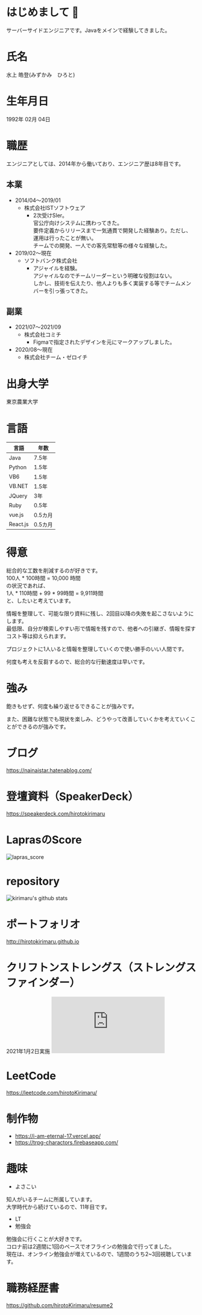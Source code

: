 # はじめまして 👋
サーバーサイドエンジニアです。Javaをメインで経験してきました。  
  
  
# 氏名
水上 皓登(みずかみ　ひろと)

# 生年月日
1992年 02月 04日

# 職歴

エンジニアとしては、2014年から働いており、エンジニア歴は8年目です。

## 本業
- 2014/04～2019/01
    - 株式会社ISTソフトウェア
        - 2次受けSIer。  
        官公庁向けシステムに携わってきた。  
        要件定義からリリースまで一気通貫で開発した経験あり。ただし、運用は行ったことが無い。  
        チームでの開発、一人での客先常駐等の様々な経験した。
- 2019/02～現在
    - ソフトバンク株式会社
        - アジャイルを経験。  
        アジャイルなのでチームリーダーという明確な役割はない。  
        しかし、技術を伝えたり、他人よりも多く実装する等でチームメンバーを引っ張ってきた。  
        
## 副業 
- 2021/07～2021/09
  - 株式会社コミチ
    - Figmaで指定されたデザインを元にマークアップしました。
- 2020/08～現在
  - 株式会社チーム・ゼロイチ

<!--
-->

# 出身大学
東京農業大学

# 言語
|言語|年数|
|---|---|
|Java|7.5年|
|Python|1.5年|
|VB6|1.5年|
|VB.NET|1.5年|
|JQuery|3年|
|Ruby|0.5年|
|vue.js|0.5カ月|
|React.js|0.5カ月|  

# 得意
総合的な工数を削減するのが好きです。  
100人 * 100時間 = 10,000 時間  
の状況であれば、  
1人 * 110時間 + 99 * 99時間 = 9,911時間  
と、したいと考えています。
  
情報を整理して、可能な限り資料に残し、2回目以降の失敗を起こさないようにします。  
最低限、自分が検索しやすい形で情報を残すので、他者への引継ぎ、情報を探すコスト等は抑えられます。
  
プロジェクトに1人いると情報を整理していくので使い勝手のいい人間です。
  
何度も考えを反芻するので、総合的な行動速度は早いです。  

# 強み
飽きもせず、何度も繰り返せるできることが強みです。
  
また、困難な状態でも現状を楽しみ、どうやって改善していくかを考えていくことができるのが強みです。

# ブログ
https://nainaistar.hatenablog.com/

# 登壇資料（SpeakerDeck）
https://speakerdeck.com/hirotokirimaru
  
# LaprasのScore
![lapras_score](https://media.lapras.com/media/public_setting/JFCUKEW/ce0a72b182694cf2b33d9d6a29194097.png)

<!-- 一旦 公式側は停止 -->
<!--START_SECTION:lapras-card-->
<!--END_SECTION:lapras-card-->

# repository
![kirimaru's github stats](https://github-readme-stats.vercel.app/api?username=hirotoKirimaru&show_icons=true)

# ポートフォリオ
http://hirotokirimaru.github.io

# クリフトンストレングス（ストレングスファインダー）
2021年1月2日実施
![クリフトンストレングス](https://github.com/hirotoKirimaru/hirotoKirimaru/blob/master/cliftonstrengths_20200102.pdf)

# LeetCode
https://leetcode.com/hirotoKirimaru/

# 制作物

- https://i-am-eternal-17.vercel.app/
- https://trpg-charactors.firebaseapp.com/ 

# 趣味
- よさこい

知人がいるチームに所属しています。  
大学時代から続けているので、11年目です。

- LT
- 勉強会
  
勉強会に行くことが大好きです。  
コロナ前は2週間に1回のペースでオフラインの勉強会で行ってました。  
現在は、オンライン勉強会が増えているので、1週間のうち2~3回視聴しています。

<!--
# 履歴書

https://github.com/hirotoKirimaru/resume
-->

# 職務経歴書

https://github.com/hirotoKirimaru/resume2

<!--

# 不得意
とっさの判断は早くはありません。  
障害対応には時間がかかってしまいます。  
テストで90点取れるタイプですが、速度を求められるクイズ形式は基本的に勝てません。

**hirotoKirimaru/hirotoKirimaru** is a ✨ _special_ ✨ repository because its `README.md` (this file) appears on your GitHub profile.

Here are some ideas to get you started:

- 🔭 I’m currently working on ...
- 🌱 I’m currently learning ...
- 👯 I’m looking to collaborate on ...
- 🤔 I’m looking for help with ...
- 💬 Ask me about ...
- 📫 How to reach me: ...
- 😄 Pronouns: ...
- ⚡ Fun fact: ...
-->
